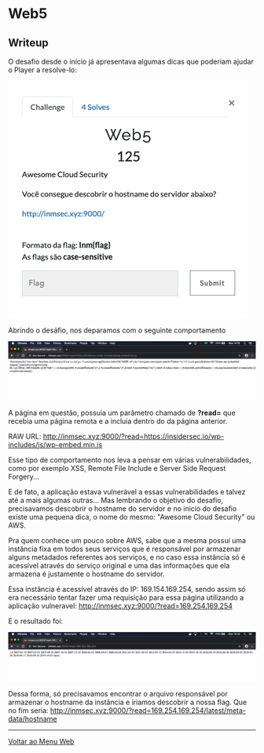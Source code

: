# Web5

## Writeup


O desafio desde o início já apresentava algumas dicas que poderiam ajudar o Player a resolve-lo:

![Image](../img/web-5-chall.png)


Abrindo o desáfio, nos deparamos com o seguinte comportamento

![Image](../img/web-5-open.png)


A página em questão, possuia um parâmetro chamado de **?read=** que recebia uma página remota e a incluia dentro do da página anterior.

RAW URL: http://inmsec.xyz:9000/?read=https://insidersec.io/wp-includes/js/wp-embed.min.js

Esse tipo de comportamento nos leva a pensar em várias vulnerabilidades, como por exemplo XSS, Remote File Include e Server Side Request Forgery...

E de fato, a aplicação estava vulnerável a essas vulnerabilidades e talvez até a mais algumas outras... Mas lembrando o objetivo do desafio, precisavamos descobrir o hostname do servidor e no inicio do desafio existe uma pequena dica, o nome do mesmo: "Awesome Cloud Security" ou AWS.

Pra quem conhece um pouco sobre AWS, sabe que a mesma possuí uma instância fixa em todos seus serviços que é responsável por armazenar alguns metadados referentes aos serviços, e no caso essa instância só é acessível através do serviço original e uma das informações que ela armazena é justamente o hostname do servidor.

Essa instância é acessível através do IP: 169.154.169.254, sendo assim só era necessário tentar fazer uma requisição para essa página utilizando a aplicação vulneravel: http://inmsec.xyz:9000/?read=169.254.169.254

E o resultado foi:

![Image](../img/web-5-aws.png)

Dessa forma, só precisavamos encontrar o arquivo responsável por armazenar o hostname da instância e iriamos descobrir a nossa flag.
Que no fim seria: http://inmsec.xyz:9000/?read=169.254.169.254/latest/meta-data/hostname


---

[Voltar ao Menu Web](https://writeup.insidersec.io/web)
